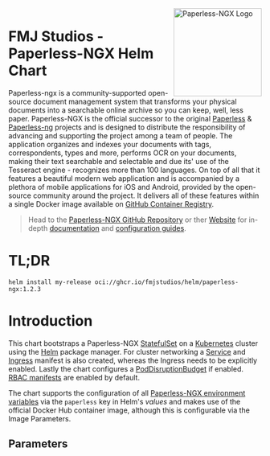 
<img src="https://raw.githubusercontent.com/paperless-ngx/paperless-ngx/5842944d1ef817c11a47ed5c19ba8b7886c9fbfe/resources/logo/web/svg/square.svg" alt="Paperless-NGX Logo" width="175" height="175" align="right" />

# FMJ Studios - Paperless-NGX Helm Chart

Paperless-ngx is a community-supported open-source document management system that transforms your physical documents into a searchable online archive so you can keep, well, less paper. Paperless-NGX is the official successor to the original [Paperless](https://github.com/the-paperless-project/paperless) & [Paperless-ng](https://github.com/jonaswinkler/paperless-ng) projects and is designed to distribute the responsibility of advancing and supporting the project among a team of people. The application organizes and indexes your documents with tags, correspondents, types and more, performs OCR on your documents, making their text searchable and selectable and due its' use of the Tesseract engine - recognizes more than 100 languages. On top of all that it features a beautiful modern web application and is accompanied by a plethora of mobile applications for iOS and Android, provided by the open-source community around the project. It delivers all of these features within a single Docker image available on [GitHub Container Registry](https://github.com/paperless-ngx/paperless-ngx/pkgs/container/paperless-ngx).

> Head to the [Paperless-NGX GitHub Repository](https://github.com/paperless-ngx/paperless-ngx/tree/dev) or ther [Website](https://docs.paperless-ngx.com/) for in-depth [documentation](https://docs.paperless-ngx.com/) and [configuration guides](https://docs.paperless-ngx.com/configuration/).

# TL;DR

```shell
helm install my-release oci://ghcr.io/fmjstudios/helm/paperless-ngx:1.2.3
```

# Introduction

This chart bootstraps a Paperless-NGX [StatefulSet](https://kubernetes.io/docs/concepts/workloads/controllers/statefulset/) on a [Kubernetes](https://kubernetes.io) cluster using the [Helm](https://helm.sh/) package manager. For cluster networking a [Service](https://kubernetes.io/docs/concepts/services-networking/service/) and [Ingress](https://kubernetes.io/docs/concepts/services-networking/ingress/) manifest is also created, whereas the Ingress needs to be explicitly enabled. Lastly the chart configures a [PodDisruptionBudget](https://kubernetes.io/docs/tasks/run-application/configure-pdb/) if enabled. [RBAC manifests](https://kubernetes.io/docs/reference/access-authn-authz/rbac/) are enabled by default.

The chart supports the configuration of all [Paperless-NGX environment variables](https://docs.paperless-ngx.com/configuration/) via the `paperless` key in Helm's *values* and makes use of the official Docker Hub container image, although this is configurable via the Image Parameters.

## Parameters
